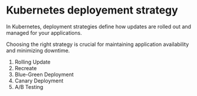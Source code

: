 # Kubernetes deployement strategy

In Kubernetes, deployment strategies define how updates are rolled out and managed for your applications. 

Choosing the right strategy is crucial for maintaining application availability and minimizing downtime. 

1. Rolling Update
2. Recreate 
3. Blue-Green Deployment
4. Canary Deployment
5. A/B Testing